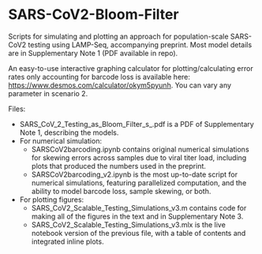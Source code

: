 # SARS-CoV2-Bloom-Filter
Scripts for simulating and plotting an approach for population-scale SARS-CoV2 testing using LAMP-Seq, accompanying preprint. 
Most model details are in Supplementary Note 1 (PDF available in repo). 

An easy-to-use interactive graphing calculator for plotting/calculating error rates only accounting for barcode loss is available here: https://www.desmos.com/calculator/okym5pyunh. You can vary any parameter in scenario 2.

Files:
- SARS_CoV_2_Testing_as_Bloom_Filter_s_.pdf is a PDF of Supplementary Note 1, describing the models. 
- For numerical simulation:
    - SARSCoV2barcoding.ipynb contains original numerical simulations for skewing errors across samples due to viral titer load, including plots that produced the numbers used in the preprint.
    - SARSCoV2barcoding_v2.ipynb is the most up-to-date script for numerical simulations, featuring parallelized computation, and the ability to model barcode loss, sample skewing, or both.
- For plotting figures: 
    - SARS_CoV2_Scalable_Testing_Simulations_v3.m contains code for making all of the figures in the text and in Supplementary Note 3.
    - SARS_CoV2_Scalable_Testing_Simulations_v3.mlx is the live notebook version of the previous file, with a table of contents and integrated inline plots.

